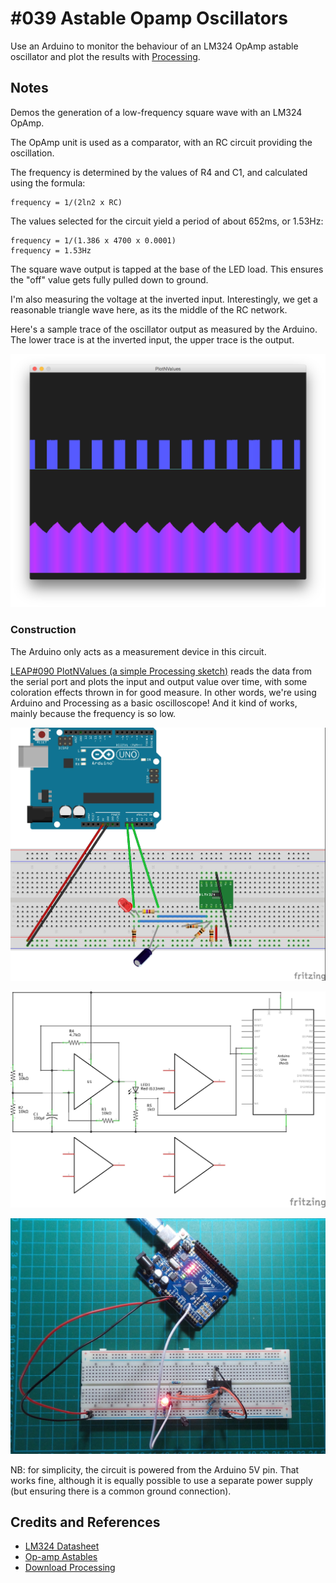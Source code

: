 # #039 Astable Opamp Oscillators

Use an Arduino to monitor the behaviour of an LM324 OpAmp astable oscillator and plot the results with [Processing](https://www.processing.org).

## Notes

Demos the generation of a low-frequency square wave with an LM324 OpAmp.

The OpAmp unit is used as a comparator, with an RC circuit providing the oscillation.

The frequency is determined by the values of R4 and C1, and calculated using the formula:

    frequency = 1/(2ln2 x RC)

The values selected for the circuit yield a period of about 652ms, or 1.53Hz:

    frequency = 1/(1.386 x 4700 x 0.0001)
    frequency = 1.53Hz

The square wave output is tapped at the base of the LED load. This ensures the "off" value gets fully pulled down to ground.

I'm also measuring the voltage at the inverted input. Interestingly, we get a reasonable triangle wave here, as its the middle of the RC network.

Here's a sample trace of the oscillator output as measured by the Arduino.
The lower trace is at the inverted input, the upper trace is the output.

![processing trace](./assets/processing_trace.png?raw=true)

### Construction

The Arduino only acts as a measurement device in this circuit.

[LEAP#090 PlotNValues (a simple Processing sketch)](../../../playground/PlotNValues/) reads the data from the serial port and plots the input and output value over time, with some coloration effects thrown in for good measure. In other words, we're using Arduino and Processing as a basic oscilloscope! And it kind of works, mainly because the frequency is so low.

![The Breadboard](./assets/AstableOpamp_bb.jpg?raw=true)

![The Schematic](./assets/AstableOpamp_schematic.jpg?raw=true)

![The Build](./assets/AstableOpamp_build.jpg?raw=true)

NB: for simplicity, the circuit is powered from the Arduino 5V pin.
That works fine, although it is equally possible to use a separate power supply (but ensuring there is a common ground connection).

## Credits and References

* [LM324 Datasheet](https://www.futurlec.com/Linear/LM324N.shtml)
* [Op-amp Astables](http://www.learnabout-electronics.org/Oscillators/osc42.php)
* [Download Processing](https://www.processing.org/download/)

